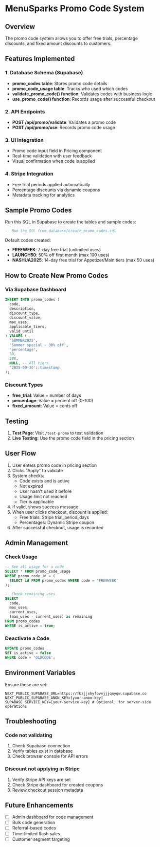 # MenuSparks Promo Code System

## Overview
The promo code system allows you to offer free trials, percentage discounts, and fixed amount discounts to customers.

## Features Implemented

### 1. Database Schema (Supabase)
- **promo_codes table**: Stores promo code details
- **promo_code_usage table**: Tracks who used which codes
- **validate_promo_code() function**: Validates codes with business logic
- **use_promo_code() function**: Records usage after successful checkout

### 2. API Endpoints
- **POST /api/promo/validate**: Validates a promo code
- **POST /api/promo/use**: Records promo code usage

### 3. UI Integration
- Promo code input field in Pricing component
- Real-time validation with user feedback
- Visual confirmation when code is applied

### 4. Stripe Integration
- Free trial periods applied automatically
- Percentage discounts via dynamic coupons
- Metadata tracking for analytics

## Sample Promo Codes

Run this SQL in Supabase to create the tables and sample codes:
```sql
-- Run the SQL from database/create_promo_codes.sql
```

Default codes created:
- **FREEWEEK**: 7-day free trial (unlimited uses)
- **LAUNCH50**: 50% off first month (max 100 uses)
- **NASHUA2025**: 14-day free trial for Appetizer/Main tiers (max 50 uses)

## How to Create New Promo Codes

### Via Supabase Dashboard
```sql
INSERT INTO promo_codes (
  code, 
  description, 
  discount_type, 
  discount_value,
  max_uses,
  applicable_tiers,
  valid_until
) VALUES (
  'SUMMER2025',
  'Summer special - 30% off',
  'percentage',
  30,
  200,
  NULL, -- All tiers
  '2025-09-30'::timestamp
);
```

### Discount Types
- **free_trial**: Value = number of days
- **percentage**: Value = percent off (0-100)
- **fixed_amount**: Value = cents off

## Testing

1. **Test Page**: Visit `/test-promo` to test validation
2. **Live Testing**: Use the promo code field in the pricing section

## User Flow

1. User enters promo code in pricing section
2. Clicks "Apply" to validate
3. System checks:
   - Code exists and is active
   - Not expired
   - User hasn't used it before
   - Usage limit not reached
   - Tier is applicable
4. If valid, shows success message
5. When user clicks checkout, discount is applied:
   - Free trials: Stripe trial_period_days
   - Percentages: Dynamic Stripe coupon
6. After successful checkout, usage is recorded

## Admin Management

### Check Usage
```sql
-- See all usage for a code
SELECT * FROM promo_code_usage 
WHERE promo_code_id = (
  SELECT id FROM promo_codes WHERE code = 'FREEWEEK'
);

-- Check remaining uses
SELECT 
  code,
  max_uses,
  current_uses,
  (max_uses - current_uses) as remaining
FROM promo_codes
WHERE is_active = true;
```

### Deactivate a Code
```sql
UPDATE promo_codes 
SET is_active = false 
WHERE code = 'OLDCODE';
```

## Environment Variables

Ensure these are set:
```env
NEXT_PUBLIC_SUPABASE_URL=https://fbzjjxhyfovvjjjqmyqw.supabase.co
NEXT_PUBLIC_SUPABASE_ANON_KEY=[your-anon-key]
SUPABASE_SERVICE_KEY=[your-service-key] # Optional, for server-side operations
```

## Troubleshooting

### Code not validating
1. Check Supabase connection
2. Verify tables exist in database
3. Check browser console for API errors

### Discount not applying in Stripe
1. Verify Stripe API keys are set
2. Check Stripe dashboard for created coupons
3. Review checkout session metadata

## Future Enhancements
- [ ] Admin dashboard for code management
- [ ] Bulk code generation
- [ ] Referral-based codes
- [ ] Time-limited flash sales
- [ ] Customer segment targeting